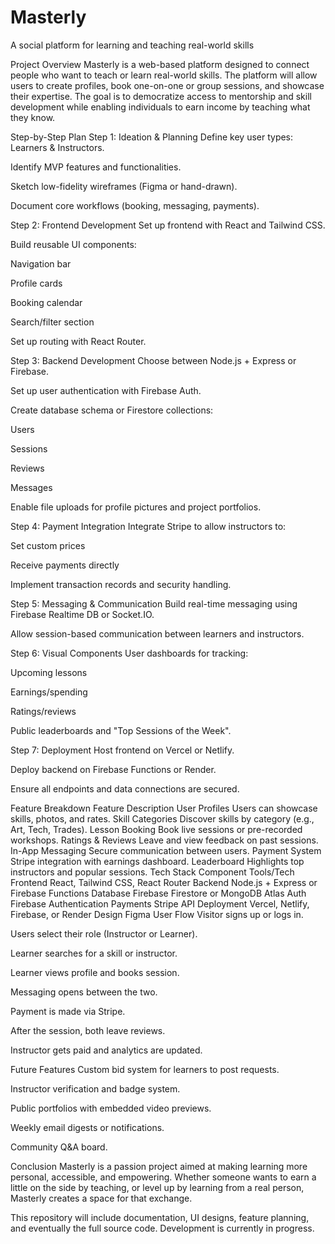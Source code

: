 # Masterly
A social platform for learning and teaching real-world skills

Project Overview
Masterly is a web-based platform designed to connect people who want to teach or learn real-world skills. The platform will allow users to create profiles, book one-on-one or group sessions, and showcase their expertise. The goal is to democratize access to mentorship and skill development while enabling individuals to earn income by teaching what they know.

Step-by-Step Plan
Step 1: Ideation & Planning
Define key user types: Learners & Instructors.

Identify MVP features and functionalities.

Sketch low-fidelity wireframes (Figma or hand-drawn).

Document core workflows (booking, messaging, payments).

Step 2: Frontend Development
Set up frontend with React and Tailwind CSS.

Build reusable UI components:

Navigation bar

Profile cards

Booking calendar

Search/filter section

Set up routing with React Router.

Step 3: Backend Development
Choose between Node.js + Express or Firebase.

Set up user authentication with Firebase Auth.

Create database schema or Firestore collections:

Users

Sessions

Reviews

Messages

Enable file uploads for profile pictures and project portfolios.

Step 4: Payment Integration
Integrate Stripe to allow instructors to:

Set custom prices

Receive payments directly

Implement transaction records and security handling.

Step 5: Messaging & Communication
Build real-time messaging using Firebase Realtime DB or Socket.IO.

Allow session-based communication between learners and instructors.

Step 6: Visual Components
User dashboards for tracking:

Upcoming lessons

Earnings/spending

Ratings/reviews

Public leaderboards and "Top Sessions of the Week".

Step 7: Deployment
Host frontend on Vercel or Netlify.

Deploy backend on Firebase Functions or Render.

Ensure all endpoints and data connections are secured.

Feature Breakdown
Feature	Description
User Profiles	Users can showcase skills, photos, and rates.
Skill Categories	Discover skills by category (e.g., Art, Tech, Trades).
Lesson Booking	Book live sessions or pre-recorded workshops.
Ratings & Reviews	Leave and view feedback on past sessions.
In-App Messaging	Secure communication between users.
Payment System	Stripe integration with earnings dashboard.
Leaderboard	Highlights top instructors and popular sessions.
Tech Stack
Component	Tools/Tech
Frontend	React, Tailwind CSS, React Router
Backend	Node.js + Express or Firebase Functions
Database	Firebase Firestore or MongoDB Atlas
Auth	Firebase Authentication
Payments	Stripe API
Deployment	Vercel, Netlify, Firebase, or Render
Design	Figma
User Flow
Visitor signs up or logs in.

Users select their role (Instructor or Learner).

Learner searches for a skill or instructor.

Learner views profile and books session.

Messaging opens between the two.

Payment is made via Stripe.

After the session, both leave reviews.

Instructor gets paid and analytics are updated.

Future Features
Custom bid system for learners to post requests.

Instructor verification and badge system.

Public portfolios with embedded video previews.

Weekly email digests or notifications.

Community Q&A board.

Conclusion
Masterly is a passion project aimed at making learning more personal, accessible, and empowering. Whether someone wants to earn a little on the side by teaching, or level up by learning from a real person, Masterly creates a space for that exchange.

This repository will include documentation, UI designs, feature planning, and eventually the full source code. Development is currently in progress.


